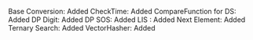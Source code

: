Base Conversion: Added
CheckTime: Added
CompareFunction for DS: Added
DP Digit: Added
DP SOS: Added
LIS : Added
Next Element: Added
Ternary Search: Added
VectorHasher: Added
